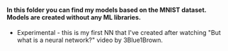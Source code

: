 #### In this folder you can find my models based on the MNIST dataset. Models are created without any ML libraries.

* Experimental - this is my first NN that I've created after watching "But what is a neural network?" video by 3Blue1Brown. 
